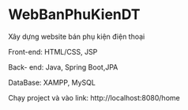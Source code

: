 # WebBanPhuKienDT
Xây dựng website bán phụ kiện điện thoại

Front-end: HTML/CSS, JSP

Back- end: Java, Spring Boot,JPA

DataBase:  XAMPP, MySQL

Chạy project và vào link: http://localhost:8080/home
